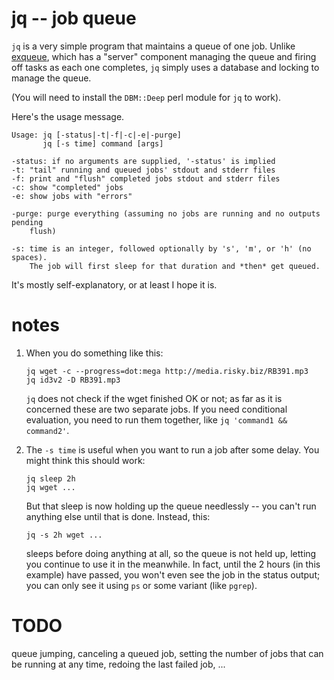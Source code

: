 # jq -- job queue

`jq` is a very simple program that maintains a queue of one job.  Unlike
[exqueue](http://github.com/sitaramc/exqueue), which has a "server" component
managing the queue and firing off tasks as each one completes, `jq` simply
uses a database and locking to manage the queue.

(You will need to install the `DBM::Deep` perl module for `jq` to work).

Here's the usage message.

    Usage: jq [-status|-t|-f|-c|-e|-purge]
           jq [-s time] command [args]

    -status: if no arguments are supplied, '-status' is implied
    -t: "tail" running and queued jobs' stdout and stderr files
    -f: print and "flush" completed jobs stdout and stderr files
    -c: show "completed" jobs
    -e: show jobs with "errors"

    -purge: purge everything (assuming no jobs are running and no outputs pending
        flush)

    -s: time is an integer, followed optionally by 's', 'm', or 'h' (no spaces).
        The job will first sleep for that duration and *then* get queued.

It's mostly self-explanatory, or at least I hope it is.

# notes

1.  When you do something like this:

        jq wget -c --progress=dot:mega http://media.risky.biz/RB391.mp3
        jq id3v2 -D RB391.mp3

    `jq` does not check if the wget finished OK or not; as far as it is
    concerned these are two separate jobs.  If you need conditional
    evaluation, you need to run them together, like `jq 'command1 &&
    command2'`.

2.  The `-s time` is useful when you want to run a job after some delay.  You
    might think this should work:

        jq sleep 2h
        jq wget ...

    But that sleep is now holding up the queue needlessly -- you can't run
    anything else until that is done.  Instead, this:

        jq -s 2h wget ...

    sleeps before doing anything at all, so the queue is not held up, letting
    you continue to use it in the meanwhile.  In fact, until the 2 hours (in
    this example) have passed, you won't even see the job in the status
    output; you can only see it using `ps` or some variant (like `pgrep`).

# TODO

queue jumping, canceling a queued job, setting the number of jobs that can be
running at any time, redoing the last failed job, ...
